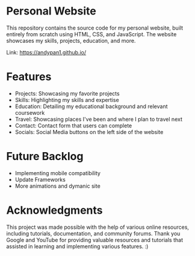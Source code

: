# Personal Website

This repository contains the source code for my personal website, built entirely from scratch using HTML, CSS, and JavaScript. The website showcases my skills, projects, education, and more.

Link: https://andypan1.github.io/

# Features
- Projects: Showcasing my favorite projects
- Skills: Highlighting my skills and expertise
- Education: Detailing my educational background and relevant coursework
- Travel: Showcasing places I've been and where I plan to travel next
- Contact: Contact form that users can complete
- Socials: Social Media buttons on the left side of the website

# Future Backlog

- Implementing mobile compatibility
- Update Frameworks
- More animations and dymanic site

# Acknowledgments

This project was made possible with the help of various online resources, including tutorials, documentation, and community forums. Thank you Google and YouTube for providing valuable resources and tutorials that assisted in learning and implementing various features. :)
